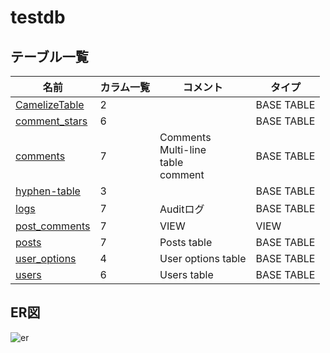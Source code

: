 # testdb

## テーブル一覧

| 名前                                | カラム一覧      | コメント                                       | タイプ        |
| --------------------------------- | ---------- | ------------------------------------------ | ---------- |
| [CamelizeTable](CamelizeTable.md) | 2          |                                            | BASE TABLE |
| [comment_stars](comment_stars.md) | 6          |                                            | BASE TABLE |
| [comments](comments.md)           | 7          | Comments<br>Multi-line<br>table<br>comment | BASE TABLE |
| [hyphen-table](hyphen-table.md)   | 3          |                                            | BASE TABLE |
| [logs](logs.md)                   | 7          | Auditログ                                    | BASE TABLE |
| [post_comments](post_comments.md) | 7          | VIEW                                       | VIEW       |
| [posts](posts.md)                 | 7          | Posts table                                | BASE TABLE |
| [user_options](user_options.md)   | 4          | User options table                         | BASE TABLE |
| [users](users.md)                 | 6          | Users table                                | BASE TABLE |

## ER図

![er](schema.svg)
